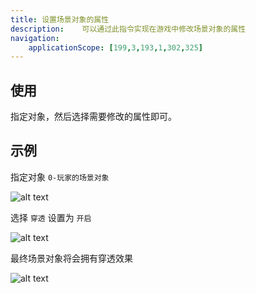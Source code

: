 ```yaml
---
title: 设置场景对象的属性
description: 	可以通过此指令实现在游戏中修改场景对象的属性
navigation:
    applicationScope: [199,3,193,1,302,325]
---
```


## 使用

指定对象，然后选择需要修改的属性即可。

## 示例

指定对象 `0-玩家的场景对象`

![alt text](https://cdn.gcw.wiki/gcw/image/zh_hans/commands/sceneobject/sceneobjectattributes/image.png)

选择 `穿透` 设置为 `开启`

![alt text](https://cdn.gcw.wiki/gcw/image/zh_hans/commands/sceneobject/sceneobjectattributes/image-1.png)

最终场景对象将会拥有穿透效果

![alt text](https://cdn.gcw.wiki/gcw/image/zh_hans/commands/sceneobject/sceneobjectattributes/image-2.png)
